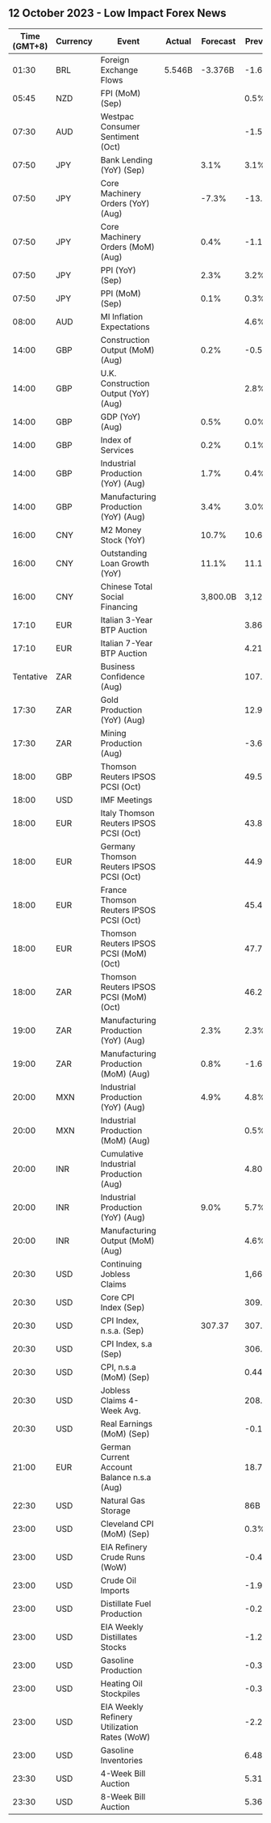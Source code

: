 ## 12 October 2023 - Low Impact Forex News

| Time (GMT+8) | Currency | Event | Actual | Forecast | Previous |
|------|----------|-------|--------|----------|----------|
| 01:30 | BRL | Foreign Exchange Flows | 5.546B | -3.376B | -1.671B |
| 05:45 | NZD | FPI (MoM) (Sep) |  |  | 0.5% |
| 07:30 | AUD | Westpac Consumer Sentiment (Oct) |  |  | -1.5% |
| 07:50 | JPY | Bank Lending (YoY) (Sep) |  | 3.1% | 3.1% |
| 07:50 | JPY | Core Machinery Orders (YoY) (Aug) |  | -7.3% | -13.0% |
| 07:50 | JPY | Core Machinery Orders (MoM) (Aug) |  | 0.4% | -1.1% |
| 07:50 | JPY | PPI (YoY) (Sep) |  | 2.3% | 3.2% |
| 07:50 | JPY | PPI (MoM) (Sep) |  | 0.1% | 0.3% |
| 08:00 | AUD | MI Inflation Expectations |  |  | 4.6% |
| 14:00 | GBP | Construction Output (MoM) (Aug) |  | 0.2% | -0.5% |
| 14:00 | GBP | U.K. Construction Output (YoY) (Aug) |  |  | 2.8% |
| 14:00 | GBP | GDP (YoY) (Aug) |  | 0.5% | 0.0% |
| 14:00 | GBP | Index of Services |  | 0.2% | 0.1% |
| 14:00 | GBP | Industrial Production (YoY) (Aug) |  | 1.7% | 0.4% |
| 14:00 | GBP | Manufacturing Production (YoY) (Aug) |  | 3.4% | 3.0% |
| 16:00 | CNY | M2 Money Stock (YoY) |  | 10.7% | 10.6% |
| 16:00 | CNY | Outstanding Loan Growth (YoY) |  | 11.1% | 11.1% |
| 16:00 | CNY | Chinese Total Social Financing |  | 3,800.0B | 3,120.0B |
| 17:10 | EUR | Italian 3-Year BTP Auction |  |  | 3.86% |
| 17:10 | EUR | Italian 7-Year BTP Auction |  |  | 4.21% |
| Tentative | ZAR | Business Confidence (Aug) |  |  | 107.3 |
| 17:30 | ZAR | Gold Production (YoY) (Aug) |  |  | 12.9% |
| 17:30 | ZAR | Mining Production (Aug) |  |  | -3.6% |
| 18:00 | GBP | Thomson Reuters IPSOS PCSI (Oct) |  |  | 49.5 |
| 18:00 | USD | IMF Meetings |  |  |  |
| 18:00 | EUR | Italy Thomson Reuters IPSOS PCSI (Oct) |  |  | 43.80 |
| 18:00 | EUR | Germany Thomson Reuters IPSOS PCSI (Oct) |  |  | 44.98 |
| 18:00 | EUR | France Thomson Reuters IPSOS PCSI (Oct) |  |  | 45.48 |
| 18:00 | EUR | Thomson Reuters IPSOS PCSI (MoM) (Oct) |  |  | 47.73 |
| 18:00 | ZAR | Thomson Reuters IPSOS PCSI (MoM) (Oct) |  |  | 46.22 |
| 19:00 | ZAR | Manufacturing Production (YoY) (Aug) |  | 2.3% | 2.3% |
| 19:00 | ZAR | Manufacturing Production (MoM) (Aug) |  | 0.8% | -1.6% |
| 20:00 | MXN | Industrial Production (YoY) (Aug) |  | 4.9% | 4.8% |
| 20:00 | MXN | Industrial Production (MoM) (Aug) |  |  | 0.5% |
| 20:00 | INR | Cumulative Industrial Production (Aug) |  |  | 4.80% |
| 20:00 | INR | Industrial Production (YoY) (Aug) |  | 9.0% | 5.7% |
| 20:00 | INR | Manufacturing Output (MoM) (Aug) |  |  | 4.6% |
| 20:30 | USD | Continuing Jobless Claims |  |  | 1,664K |
| 20:30 | USD | Core CPI Index (Sep) |  |  | 309.66 |
| 20:30 | USD | CPI Index, n.s.a. (Sep) |  | 307.37 | 307.03 |
| 20:30 | USD | CPI Index, s.a (Sep) |  |  | 306.27 |
| 20:30 | USD | CPI, n.s.a (MoM) (Sep) |  |  | 0.44% |
| 20:30 | USD | Jobless Claims 4-Week Avg. |  |  | 208.75K |
| 20:30 | USD | Real Earnings (MoM) (Sep) |  |  | -0.1% |
| 21:00 | EUR | German Current Account Balance n.s.a (Aug) |  |  | 18.7B |
| 22:30 | USD | Natural Gas Storage |  |  | 86B |
| 23:00 | USD | Cleveland CPI (MoM) (Sep) |  |  | 0.3% |
| 23:00 | USD | EIA Refinery Crude Runs (WoW) |  |  | -0.463M |
| 23:00 | USD | Crude Oil Imports |  |  | -1.958M |
| 23:00 | USD | Distillate Fuel Production |  |  | -0.243M |
| 23:00 | USD | EIA Weekly Distillates Stocks |  |  | -1.269M |
| 23:00 | USD | Gasoline Production |  |  | -0.313M |
| 23:00 | USD | Heating Oil Stockpiles |  |  | -0.303M |
| 23:00 | USD | EIA Weekly Refinery Utilization Rates (WoW) |  |  | -2.2% |
| 23:00 | USD | Gasoline Inventories |  |  | 6.481M |
| 23:30 | USD | 4-Week Bill Auction |  |  | 5.310% |
| 23:30 | USD | 8-Week Bill Auction |  |  | 5.360% |
